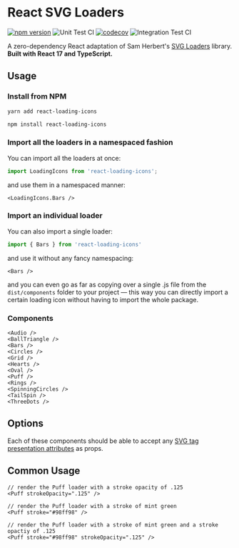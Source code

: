 # React SVG Loaders

[![npm version](https://badge.fury.io/js/react-loading-icons.svg)](https://badge.fury.io/js/react-loading-icons)
![Unit Test CI](https://github.com/dkress59/react-loading-icons/workflows/Unit%20Test%20CI/badge.svg)
[![codecov](https://codecov.io/gh/dkress59/react-loading-icons/branch/master/graph/badge.svg?token=4KMKEPIAWM)](https://codecov.io/gh/dkress59/react-loading-icons)
![Integration Test CI](https://github.com/dkress59/react-loading-icons/workflows/Integration%20Test%20CI/badge.svg)

A zero-dependency React adaptation of Sam Herbert's [SVG Loaders](https://github.com/SamHerbert/SVG-Loaders) library. **Built with React 17 and TypeScript.**

## Usage

### Install from NPM

```bash
yarn add react-loading-icons
```

```bash
npm install react-loading-icons
```

### Import all the loaders in a namespaced fashion

You can import all the loaders at once:

```ts
import LoadingIcons from 'react-loading-icons';
```

and use them in a namespaced manner:

```tsx
<LoadingIcons.Bars />
```

### Import an individual loader

You can also import a single loader:

```ts
import { Bars } from 'react-loading-icons'
```

and use it without any fancy namespacing:

```tsx
<Bars />
```

and you can even go as far as copying over a single .js file from the `dist/components` folder to your project — this way you can directly import a certain loading icon without having to import the whole package.

### Components

```tsx
<Audio />
<BallTriangle />
<Bars />
<Circles />
<Grid />
<Hearts />
<Oval />
<Puff />
<Rings />
<SpinningCircles />
<TailSpin />
<ThreeDots />
```

## Options

Each of these components should be able to accept any [SVG tag presentation attributes](https://developer.mozilla.org/en-US/docs/Web/SVG/Attribute/Presentation) as props.

## Common Usage

```tsx
// render the Puff loader with a stroke opacity of .125
<Puff strokeOpacity=".125" />

// render the Puff loader with a stroke of mint green
<Puff stroke="#98ff98" />

// render the Puff loader with a stroke of mint green and a stroke opactiy of .125
<Puff stroke="#98ff98" strokeOpacity=".125" />
```
